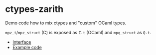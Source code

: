 # ctypes-zarith

Demo code how to mix ctypes and "custom" OCaml types.

`mpz_t`/`mpz_struct` (C) is exposed as `Z.t` (OCaml) and `mpq_struct`
as `Q.t`.

* [Interface](https://github.com/fdopen/ctypes-zarith/blob/master/lib/ctypes_zarith.mli)
* [Example
  code](https://github.com/fdopen/ctypes-zarith/tree/master/test)
